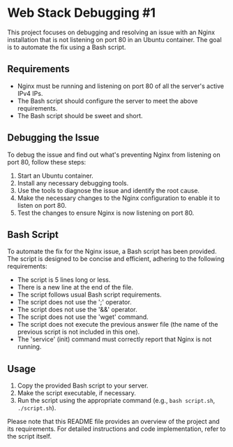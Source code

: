 # Web Stack Debugging #1

This project focuses on debugging and resolving an issue with an Nginx installation that is not listening on port 80 in an Ubuntu container. The goal is to automate the fix using a Bash script.

## Requirements

- Nginx must be running and listening on port 80 of all the server's active IPv4 IPs.
- The Bash script should configure the server to meet the above requirements.
- The Bash script should be sweet and short.

## Debugging the Issue

To debug the issue and find out what's preventing Nginx from listening on port 80, follow these steps:

1. Start an Ubuntu container.
2. Install any necessary debugging tools.
3. Use the tools to diagnose the issue and identify the root cause.
4. Make the necessary changes to the Nginx configuration to enable it to listen on port 80.
5. Test the changes to ensure Nginx is now listening on port 80.

## Bash Script

To automate the fix for the Nginx issue, a Bash script has been provided. The script is designed to be concise and efficient, adhering to the following requirements:

- The script is 5 lines long or less.
- There is a new line at the end of the file.
- The script follows usual Bash script requirements.
- The script does not use the ';' operator.
- The script does not use the '&&' operator.
- The script does not use the 'wget' command.
- The script does not execute the previous answer file (the name of the previous script is not included in this one).
- The 'service' (init) command must correctly report that Nginx is not running.

## Usage

1. Copy the provided Bash script to your server.
2. Make the script executable, if necessary.
3. Run the script using the appropriate command (e.g., `bash script.sh`, `./script.sh`).

Please note that this README file provides an overview of the project and its requirements. For detailed instructions and code implementation, refer to the script itself.

